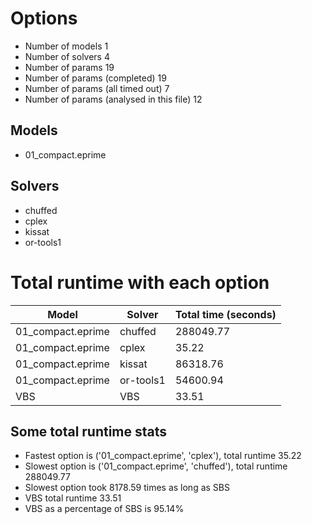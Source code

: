 

# Options


- Number of models 1
- Number of solvers 4
- Number of params 19
- Number of params (completed) 19
- Number of params (all timed out) 7
- Number of params (analysed in this file) 12


## Models


 - 01_compact.eprime


## Solvers


 - chuffed
 - cplex
 - kissat
 - or-tools1


# Total runtime with each option


 | Model | Solver | Total time (seconds) | 
 | -- | -- | -- | 
 | 01_compact.eprime | chuffed | 288049.77 | 
 | 01_compact.eprime | cplex | 35.22 | 
 | 01_compact.eprime | kissat | 86318.76 | 
 | 01_compact.eprime | or-tools1 | 54600.94 | 
 | VBS | VBS | 33.51 | 


## Some total runtime stats


 - Fastest option is ('01_compact.eprime', 'cplex'), total runtime 35.22
 - Slowest option is ('01_compact.eprime', 'chuffed'), total runtime 288049.77
 - Slowest option took 8178.59 times as long as SBS
 - VBS total runtime 33.51
 - VBS as a percentage of SBS is 95.14%
